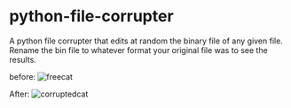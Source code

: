 # python-file-corrupter
A python file corrupter that edits at random the binary file of any given file.
Rename the bin file to whatever format your original file was to see the results.

before:
![freecat](https://github.com/user-attachments/assets/0e103aed-8e98-4a09-80bb-a627e7257345)

After:
![corruptedcat](https://github.com/user-attachments/assets/d77ec251-e66b-4815-8ce2-d16829903dc7)
